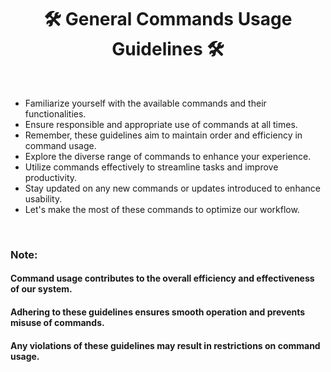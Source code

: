 <h1 align="center">🛠️ General Commands Usage Guidelines 🛠️</h1>

<br>

- Familiarize yourself with the available commands and their functionalities.
- Ensure responsible and appropriate use of commands at all times.
- Remember, these guidelines aim to maintain order and efficiency in command usage.
- Explore the diverse range of commands to enhance your experience.
- Utilize commands effectively to streamline tasks and improve productivity.
- Stay updated on any new commands or updates introduced to enhance usability.
- Let's make the most of these commands to optimize our workflow.

<br>

### Note:
#### Command usage contributes to the overall efficiency and effectiveness of our system.
#### Adhering to these guidelines ensures smooth operation and prevents misuse of commands.
#### Any violations of these guidelines may result in restrictions on command usage.
